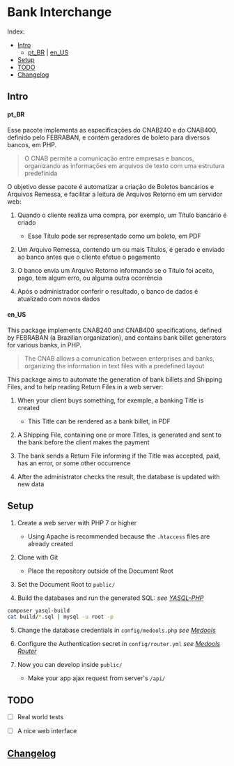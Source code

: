 # Bank Interchange

Index:

- [Intro]
  - [pt_BR] | [en_US]
- [Setup]
- [TODO]
- [Changelog]


## Intro

#### pt_BR

Esse pacote implementa
as especificações do CNAB240 e do CNAB400,
definido pelo FEBRABAN,
e contém geradores de boleto
para diversos bancos,
em PHP.

> O CNAB permite a comunicação
> entre empresas e bancos,
> organizando as informações em arquivos de texto
> com uma estrutura predefinida

O objetivo desse pacote é
automatizar a criação de Boletos bancários
e Arquivos Remessa,
e facilitar a leitura de Arquivos Retorno
em um servidor web:

1. Quando o cliente realiza uma compra,
   por exemplo,
   um Título bancário é criado

   - Esse Título pode ser representado
     como um boleto,
     em PDF

2. Um Arquivo Remessa,
   contendo um ou mais Títulos,
   é gerado e enviado ao banco
   antes que o cliente efetue o pagamento

3. O banco envia um Arquivo Retorno
   informando se o Título foi
   aceito,
   pago,
   tem algum erro,
   ou alguma outra ocorrência

4. Após o administrador conferir o resultado,
   o banco de dados é atualizado
   com novos dados


#### en_US

This package implements
CNAB240 and CNAB400 specifications,
defined by FEBRABAN (a Brazilian organization),
and contains bank billet generators
for various banks,
in PHP.

> The CNAB allows a comunication
> between enterprises and banks,
> organizing the information in text files
> with a predefined layout

This package aims to
automate the generation of bank billets
and Shipping Files,
and to help reading Return Files
in a web server:

1. When your client buys something,
   for exemple,
   a banking Title is created

   - This Title can be rendered
     as a bank billet,
     in PDF

2. A Shipping File,
   containing one or more Titles,
   is generated and sent to the bank
   before the client makes the payment

3. The bank sends a Return File
   informing if the Title was
   accepted,
   paid,
   has an error,
   or some other occurrence

4. After the administrator checks the result,
   the database is updated
   with new data


## Setup

1. Create a web server with PHP 7 or higher

   - Using Apache is recommended
     because the `.htaccess` files are already created

2. Clone with Git

   - Place the repository
     outside of the Document Root

3. Set the Document Root to `public/`

4. Build the databases
   and run the generated SQL:
   _see [YASQL-PHP][aryelgois/yasql-php]_

 ```bash
composer yasql-build
cat build/*.sql | mysql -u root -p
 ```

5. Change the database credentials in
   `config/medools.php`
   _see [Medools][aryelgois/Medools]_

6. Configure the Authentication secret in
   `config/router.yml`
   _see [Medools Router][aryelgois/medools-router]_

7. Now you can develop inside `public/`

   - Make your app ajax request from server's `/api/`


## TODO

- [ ] Real world tests
- [ ] A nice web interface


## [Changelog]


[Intro]: #intro
[pt_BR]: #pt_br
[en_US]: #en_us
[Setup]: #setup
[TODO]: #todo

[Changelog]: CHANGELOG.md

[aryelgois/medools]: https://github.com/aryelgois/Medools
[aryelgois/medools-router]: https://github.com/aryelgois/medools-router
[aryelgois/yasql-php]: https://github.com/aryelgois/yasql-php
